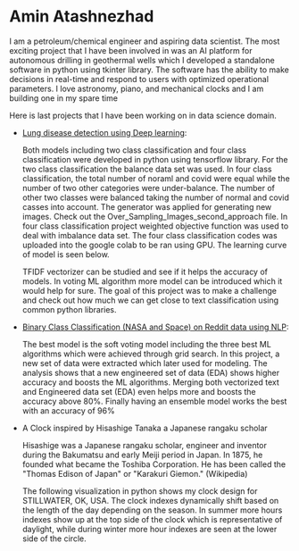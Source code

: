 # Amin Atashnezhad




I am a petroleum/chemical engineer and aspiring data scientist. The most exciting project that I have been involved in was an AI platform for autonomous drilling in geothermal wells which I developed a standalone software in python using tkinter library. The software has the ability to make decisions in real-time and respond to users with optimized operational parameters. I love astronomy, piano, and mechanical clocks and I am building one in my spare time




Here is last projects that I have been working on in data science domain.

* [Lung disease detection using Deep learning](https://github.com/Atashnezhad/Lung_Disease_Detection_Deeplearning):


  Both models including two class classification and four class classification were developed in python using tensorflow library.
  For the two class classification the balance data set was used.
  In four class classification, the total number of noraml and covid were equal while the number of two other categories were under-balance. The number of other two classes were balanced taking the number of normal and covid casses into account. The generator was applied for generating new images. Check out the Over_Sampling_Images_second_approach file.
  In four class classification project weighted objective function was used to deal with imbalance data set.
  The four class classification codes was uploaded into the google colab to be ran using GPU. The learning curve of model is seen below.

  TFIDF vectorizer can be studied and see if it helps the accuracy of models.
  In voting ML algorithm more model can be introduced which it would help for sure.
  The goal of this project was to make a challenge and check out how much we can get close to text classification using common python libraries.



* [Binary Class Classification (NASA and Space) on Reddit data using NLP](https://github.com/Atashnezhad/Natural_language_processing_Project):

   The best model is the soft voting model including the three best ML algorithms which were achieved through grid search.
   In this project, a new set of data were extracted which later used for modeling. The analysis shows that a new engineered set of data (EDA) shows higher accuracy    and boosts the ML algorithms.
   Merging both vectorized text and Engineered data set (EDA) even helps more and boosts the accuracy above 80%.
   Finally having an ensemble model works the best with an accuracy of 96%
 

* A Clock inspired by Hisashige Tanaka a Japanese rangaku scholar 

  Hisashige was a Japanese rangaku scholar, engineer and inventor during the Bakumatsu and early Meiji period in Japan. In 1875, he founded what became the Toshiba Corporation. He has been called the "Thomas Edison of Japan" or "Karakuri Giemon." (Wikipedia)

  The following visualization in python shows my clock design for STILLWATER, OK, USA. The clock indexes dynamically shift based on the length of the day depending on the season. In summer more hours indexes show up at the top side of the clock which is representative of daylight, while during winter more hour indexes are seen at the lower side of the circle.


